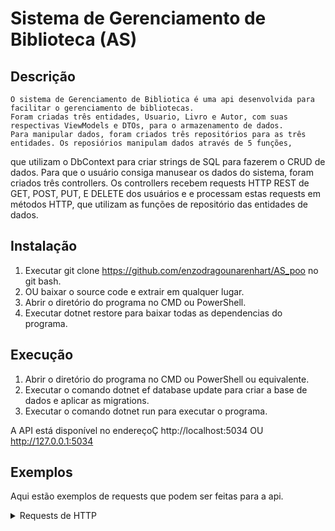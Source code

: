 # Sistema de Gerenciamento de Biblioteca (AS)

## Descrição
    O sistema de Gerenciamento de Bibliotica é uma api desenvolvida para facilitar o gerenciamento de bibliotecas.
    Foram criadas três entidades, Usuario, Livro e Autor, com suas respectivas ViewModels e DTOs, para o armazenamento de dados.
    Para manipular dados, foram criados três repositórios para as três entidades. Os reposiórios manipulam dados através de 5 funções,
que utilizam o DbContext para criar strings de SQL para fazerem o CRUD de dados.
    Para que o usuário consiga manusear os dados do sistema, foram criados três controllers. Os controllers recebem requests HTTP REST
de GET, POST, PUT, E DELETE dos usuários e e processam estas requests em métodos HTTP, que utilizam as funções de repositório das entidades de dados.
    

## Instalação
1. Executar git clone https://github.com/enzodragounarenhart/AS_poo no git bash.
2. OU baixar o source code e extrair em qualquer lugar.
3. Abrir o diretório do programa no CMD ou PowerShell.
4. Executar dotnet restore para baixar todas as dependencias do programa.

## Execução
1. Abrir o diretório do programa no CMD ou PowerShell ou equivalente.
2. Executar o comando dotnet ef database update para criar a base de dados e aplicar as migrations.
3. Executar o comando dotnet run para executar o programa.

A API está disponível no endereçoÇ http://localhost:5034 OU http://127.0.0.1:5034

## Exemplos
Aqui estão exemplos de requests que podem ser feitas para a api.
<details><summary>Requests de HTTP</summary>
HTTP requests:

    GET:
        127.0.0.1:5034/livro
            Retorna todos os livros cadastrados no banco de dados.
        127.0.0.1:5034/livro/{id}
            Retorna o livro cujo id corresponde ao id escrito no GET request.
            
        127.0.0.1:5034/autor
            Retorna todos os autores cadastrados no banco de dados.
        127.0.0.1:5034/autor/{id}
            Retorna o autor cujo id corresponde ao id escrito no GET request.
        
        127.0.0.1:5034/usuario
            Retorna todos os usuarios cadastrados no banco de dados.
        127.0.0.1:5034/usuario/{id}
            Retorna o usuario cujo id corresponde ao id escrito no GET request.

    POST:
        127.0.0.1:5034/livro
            Insere um livro com dados escritos no body da request, formatado em JSON.
            Exemplo: 
                {
                    "nome": "nome",
                    "paginas": 100,
                    "genero": "genero",
                    "emprestado": 1, correspone se o livro esta emprestado, sendo 0 nao emprestado e 1 emprestado.
                    "ano": 1032,
                    "UsuarioId": 1, corresponde ao id do usuario que esta emprestando o livro, pode ser null.
                }
        
        127.0.0.1:5034/autor
            Insere um autor com dados escritos no body da request, formatado em JSON.
            Exemplo:
                {
                    "nome": "autor",
                    "cpf": "123.456.789-01",
                    "endereco": "Rua nome da rua 100",
                    "contato": "(51)12345-6789"
                }
        
        127.0.0.1:5034/usuario
            Insere um usuario com dados escritos no body da request, formatado em JSON.
            Exemplo:
                {
                    "nome": "usuario",
                    "cpf": "234.567.890-12",
                    "endereco": "Rua nome da rua 100",
                    "contato": "(51)23456-7890"
                }

    PUT:
        127.0.0.1:5034/livro/{id}
            Atualiza o livro cujo id corresponde ao id escrito no PUT request.
            Exemplo:
            {
                "id": 1,         obs.: o id dentro do body do request tem que ser igual ao o id no request
                "nome": "nome romance",
                "paginas": 105,
                "genero": "romance",
                "emprestado": 0,
                "ano": 1990,
                "usuarioId": null
            }

        127.0.0.1:5034/autor/{id}
            Atualiza o autor cujo id corresponde ao id escrito no PUT request.
            Exemplo:
            {
                "id": 1,         obs.: o id dentro do body do request tem que ser igual ao o id no request
                "nome": "autor2",
                "cpf": "333.333.333-33",
                "endereco": "Rua Centro 111",
                "contato": "(51)98765-4321"
            }

        127.0.0.1:5034/usuario/{id}
            Atualiza o usuario cujo id corresponde ao id escrito no PUT request.
            Exemplo:
            {
                "id": 1,         obs.: o id dentro do body do request tem que ser igual ao o id no request
                "nome": "usuario2",
                "cpf": "555777.777.777-77",
                "endereco": "Rua Another 111",
                "contato": "(51)09876-5432"
            }
        127.0.0.1:5034/usuario/{idUsuario}/emprestar/{idLivro}
            Empresta um livro para o usuario especificado

        127.0.0.1:5034/usuario/{idUsuario}/devolver/{idLivro}
            Devolve um usuario especifico livro do usuario especificado


    DELETE:
        127.0.0.1:5034/livro/{id}
            Deleta o livro especificado do banco de dados
        
        127.0.0.1:5034/livro/{id}
            Deleta o livro especificado do banco de dados
        
        127.0.0.1:5034/livro/{id}
            Deleta o livro especificado do banco de dados
</details>
